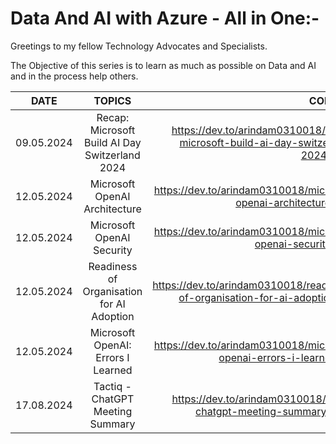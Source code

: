 # Data And AI with Azure - All in One:-

Greetings to my fellow Technology Advocates and Specialists.

The Objective of this series is to learn as much as possible on Data and AI and in the process help others.

| __DATE__ | __TOPICS__ | __CONTENT__ |
| --------- |:---------:| -------:|
| 09.05.2024 | Recap: Microsoft Build AI Day Switzerland 2024 | https://dev.to/arindam0310018/recap-microsoft-build-ai-day-switzerland-2024-2b62 |
| 12.05.2024 | Microsoft OpenAI Architecture | https://dev.to/arindam0310018/microsoft-openai-architecture-2i35 |
| 12.05.2024 | Microsoft OpenAI Security | https://dev.to/arindam0310018/microsoft-openai-security-5ej6 |
| 12.05.2024 | Readiness of Organisation for AI Adoption | https://dev.to/arindam0310018/readiness-of-organisation-for-ai-adoption-4eli |
| 12.05.2024 | Microsoft OpenAI: Errors I Learned | https://dev.to/arindam0310018/microsoft-openai-errors-i-learned-f4k |
| 17.08.2024 | Tactiq - ChatGPT Meeting Summary | https://dev.to/arindam0310018/tactiq-chatgpt-meeting-summary-2942 |

